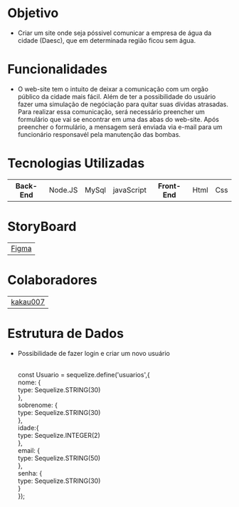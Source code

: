 # Objetivo
* Criar um site onde seja póssivel comunicar a empresa de água da cidade (Daesc), que em determinada região ficou sem água.

# Funcionalidades 
* O web-site tem o intuito de deixar a comunicação com um orgão público da cidade mais fácil. Além de ter a possibilidade do usuário fazer uma simulação de negóciação para quitar suas dívidas atrasadas. Para realizar essa comunicação, será necessário preencher um formulário que vai se encontrar em uma das abas do web-site. Após preencher o formulário, a mensagem será enviada via e-mail para um funcionário responsavél pela manutenção das bombas.

# Tecnologias Utilizadas

 <table>
   <th> Back-End </th>
  <td> Node.JS </td>
  <td> MySql </td>
  <td> javaScript </td>

  <th> Front-End </th>
 <td>Html</td>
 <td>Css</td>
</table> 


# StoryBoard
<table> <td><a href = "https://www.figma.com/file/Aeboe8zfAXq3nheiBtrRKn/StoryBoard%2F%2FKau%C3%A3?node-id=0%3A1" > Figma </a> </td> </table>

# Colaboradores
 <table> <td><a href = "https://github.com/Kakau007" > kakau007 </a></td></table>
 
 # Estrutura de Dados
 
 * Possibilidade de fazer login e criar um novo usuário <br/> <br/>
 
     const Usuario = sequelize.define('usuarios',{ <br/>
    nome: { <br/>
        type: Sequelize.STRING(30) <br/>
    },<br/>
    sobrenome: {<br/>
        type: Sequelize.STRING(30)<br/>
    },<br/>
    idade:{<br/>
        type: Sequelize.INTEGER(2)<br/>
    },<br/>
    email: {<br/>
        type: Sequelize.STRING(50)<br/>
    },<br/>
    senha: {<br/>
       type: Sequelize.STRING(30)<br/>
    }<br/>
});
